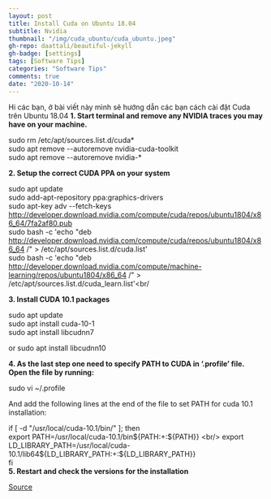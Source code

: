 ```yaml
---
layout: post
title: Install Cuda on Ubuntu 18.04
subtitle: Nvidia
thumbnail: "/img/cuda_ubuntu/cuda_ubuntu.jpeg"
gh-repo: daattali/beautiful-jekyll
gh-badge: [settings]
tags: [Software Tips]
categories: "Software Tips"
comments: true
date: "2020-10-14"
---
```

Hi các bạn, ở bài viết này mình sẽ hướng dẫn các bạn cách cài đặt Cuda trên Ubuntu 18.04
<b>1. Start terminal and remove any NVIDIA traces you may have on your machine.</b>

sudo rm /etc/apt/sources.list.d/cuda* <br/>
sudo apt remove --autoremove nvidia-cuda-toolkit <br/>
sudo apt remove --autoremove nvidia-* <br/>

<b>2. Setup the correct CUDA PPA on your system </b>

sudo apt update <br/>
sudo add-apt-repository ppa:graphics-drivers<br/>
sudo apt-key adv --fetch-keys  http://developer.download.nvidia.com/compute/cuda/repos/ubuntu1804/x86_64/7fa2af80.pub<br/>
sudo bash -c 'echo "deb http://developer.download.nvidia.com/compute/cuda/repos/ubuntu1804/x86_64 /" > /etc/apt/sources.list.d/cuda.list'<br/>
sudo bash -c 'echo "deb http://developer.download.nvidia.com/compute/machine-learning/repos/ubuntu1804/x86_64 /" > /etc/apt/sources.list.d/cuda_learn.list'<br/

<b>3. Install CUDA 10.1 packages </b>

sudo apt update<br/>
sudo apt install cuda-10-1<br/>
sudo apt install libcudnn7<br/>

or sudo apt install libcudnn10<br/>

<b>4. As the last step one need to specify PATH to CUDA in ‘.profile’ file. Open the file by running: </b>

sudo vi ~/.profile <br/>

And add the following lines at the end of the file to set PATH for cuda 10.1 installation: <br/>

if [ -d "/usr/local/cuda-10.1/bin/" ]; then <br/>
    export PATH=/usr/local/cuda-10.1/bin${PATH:+:${PATH}} <br/>
    export LD_LIBRARY_PATH=/usr/local/cuda-10.1/lib64${LD_LIBRARY_PATH:+:${LD_LIBRARY_PATH}} <br/>
fi <br/>
<b>5. Restart and check the versions for the installation  </b>


[Source](https://medium.com/@exesse/cuda-10-1-installation-on-ubuntu-18-04-lts-d04f89287130)